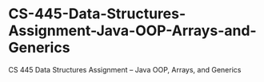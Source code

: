 # CS-445-Data-Structures-Assignment-Java-OOP-Arrays-and-Generics
CS 445 Data Structures Assignment – Java OOP, Arrays, and Generics
